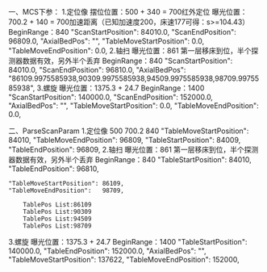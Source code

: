 一、MCS下参：
1.定位像
摆位位置：500   + 340 = 700红外定位
曝光位置：700.2 + 140 = 700加速距离（已知加速度200，床速177可得：s>=104.43）
BeginRange：840
	"ScanStartPosition": 84010.0,
	"ScanEndPosition": 96809.0,
	"AxialBedPos": "",
	"TableMoveStartPosition": 0.0,
	"TableMoveEndPosition": 0.0,
2.轴扫
曝光位置：861   第一层移床到位，半个探测器数据有效，另外半个丢弃
BeginRange：840
	"ScanStartPosition": 84010.0,
	"ScanEndPosition": 96810.0,
	"AxialBedPos": "86109.9975585938,90309.9975585938,94509.9975585938,98709.9975585938",
3.螺旋
曝光位置：1375.3 + 24.7
BeginRange：1400
	"ScanStartPosition": 140000.0,
	"ScanEndPosition": 152000.0,
	"AxialBedPos": "",
	"TableMoveStartPosition": 0.0,
	"TableMoveEndPosition": 0.0,

二、ParseScanParam
1.定位像
500
700.2
840
	"TableMoveStartPosition": 84010,
	"TableMoveEndPosition":   96809,
	"TableStartPosition":     84009,
	"TableEndPosition":       96809,
2.轴扫
曝光位置：861   第一层移床到位，半个探测器数据有效，另外半个丢弃
BeginRange：840
	"TableStartPosition":     84010,
	"TableEndPosition":       96810,
	
	"TableMoveStartPosition": 86109,
	"TableMoveEndPosition":   98709,

        TablePos List:86109
        TablePos List:90309
        TablePos List:94509
        TablePos List:98709
3.螺旋
曝光位置：1375.3 + 24.7
BeginRange：1400
	"TableStartPosition": 140000.0,
	"TableEndPosition": 152000.0,
	"AxialBedPos": "",
	"TableMoveStartPosition": 137622,
	"TableMoveEndPosition": 152000,





